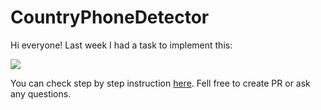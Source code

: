 # CountryPhoneDetector
Hi everyone! Last week I had a task to implement this:


![](https://miro.medium.com/max/600/1*ZxVbPx-AsyWe5Gq2LSf3tQ.gif)

You can check step by step instruction [here](https://medium.com/@youngam/android-how-to-detect-a-country-code-by-the-phone-number-30bacd606bbc). Fell free to create PR or ask any questions.
